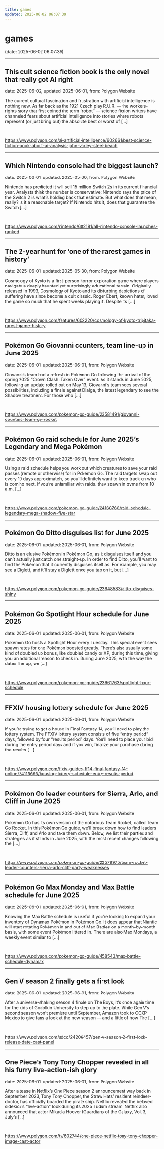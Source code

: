 ```yaml
---
title: games
updated: 2025-06-02 06:07:39
---
```


# games

(date: 2025-06-02 06:07:39)

---

## This cult science fiction book is the only novel that really got AI right

date: 2025-06-02, updated: 2025-06-01, from: Polygon Website

The current cultural fascination and frustration with artificial intelligence is nothing new. As far back as the 1921 Czech play R.U.R. — the workers-rights story that first coined the term “robot”&#160;— science fiction writers have channeled fears about artificial intelligence into stories where robots represent (or just bring out) the absolute best or worst of [&#8230;] 

<br> 

<https://www.polygon.com/ai-artificial-intelligence/602661/best-science-fiction-book-about-ai-analysis-john-varley-steel-beach>

---

## Which Nintendo console had the biggest launch?

date: 2025-06-01, updated: 2025-05-30, from: Polygon Website

Nintendo has predicted it will sell 15 million Switch 2s in its current financial year. Analysts think the number is conservative; Nintendo says the price of the Switch 2 is what’s holding back that estimate. But what does that mean, really? Is it a reasonable target? If Nintendo hits it, does that guarantee the Switch [&#8230;] 

<br> 

<https://www.polygon.com/nintendo/602181/all-nintendo-console-launches-ranked>

---

## The 2-year hunt for ‘one of the rarest games in history’

date: 2025-06-01, updated: 2025-05-30, from: Polygon Website

Cosmology of Kyoto is a first-person horror exploration game where players navigate a deeply haunted yet surprisingly educational terrain. Originally released in 1993, Cosmology of Kyoto and its disturbing depictions of suffering have since become a cult classic. Roger Ebert, known hater, loved the game so much that he spent weeks playing it. Despite its [&#8230;] 

<br> 

<https://www.polygon.com/features/602220/cosmology-of-kyoto-tripitaka-rarest-game-history>

---

## Pokémon Go Giovanni counters, team line-up in June 2025

date: 2025-06-01, updated: 2025-06-01, from: Polygon Website

Giovanni’s team had a refresh in Pokémon Go following the arrival of the spring 2025 “Crown Clash: Taken Over” event. As it stands in June 2025, following an update rolled out on May 13, Giovanni’s team sees several possibilities, including a finale against Dialga, the latest legendary to see the Shadow treatment. For those who [&#8230;] 

<br> 

<https://www.polygon.com/pokemon-go-guide/23581491/giovanni-counters-team-go-rocket>

---

## Pokémon Go raid schedule for June 2025’s Legendary and Mega Pokémon

date: 2025-06-01, updated: 2025-06-01, from: Polygon Website

Using a raid schedule helps you work out which creatures to save your raid passes (remote or otherwise) for in Pokémon Go. The raid targets swap out every 10 days approximately, so you’ll definitely want to keep track on who is coming next. If you’re unfamiliar with raids, they spawn in gyms from 10 a.m. [&#8230;] 

<br> 

<https://www.polygon.com/pokemon-go-guide/24168766/raid-schedule-legendary-mega-shadow-five-star>

---

## Pokémon Go Ditto disguises list for June 2025

date: 2025-06-01, updated: 2025-06-01, from: Polygon Website

Ditto is an elusive Pokémon in Pokémon Go, as it disguises itself and you can’t actually just catch one straight-up. In order to find Ditto, you’ll want to find the Pokémon that it currently disguises itself as. For example, you may see a Diglett, and it’ll stay a Diglett once you tap on it, but [&#8230;] 

<br> 

<https://www.polygon.com/pokemon-go-guide/23648583/ditto-disguises-shiny>

---

## Pokémon Go Spotlight Hour schedule for June 2025

date: 2025-06-01, updated: 2025-06-01, from: Polygon Website

Pokémon Go hosts a Spotlight Hour every Tuesday. This special event sees spawn rates for one Pokémon boosted greatly. There’s also usually some kind of doubled up bonus, like doubled candy or XP, during this time, giving you an additional reason to check in. During June 2025, with the way the dates line up, we [&#8230;] 

<br> 

<https://www.polygon.com/pokemon-go-guide/23661763/spotlight-hour-schedule>

---

## FFXIV housing lottery schedule for June 2025

date: 2025-06-01, updated: 2025-06-01, from: Polygon Website

If you’re trying to get a house in Final Fantasy 14, you’ll need to play the lottery system. The FFXIV lottery system consists of five “entry period” days, followed by four “results period” days. You’ll need to place your bid during the entry period days and if you win, finalize your purchase during the results [&#8230;] 

<br> 

<https://www.polygon.com/ffxiv-guides-ff14-final-fantasy-14-online/24115693/housing-lottery-schedule-entry-results-period>

---

## Pokémon Go leader counters for Sierra, Arlo, and Cliff in June 2025

date: 2025-06-01, updated: 2025-06-01, from: Polygon Website

Pokémon Go has its own version of the notorious Team Rocket, called Team Go Rocket. In this Pokémon Go guide, we’ll break down how to find leaders Sierra, Cliff, and Arlo and take them down. Below, we list their parties and strategies as it stands in June 2025, with the most recent changes following the [&#8230;] 

<br> 

<https://www.polygon.com/pokemon-go-guide/23579975/team-rocket-leader-counters-sierra-arlo-cliff-party-weaknesses>

---

## Pokémon Go Max Monday and Max Battle schedule for June 2025

date: 2025-06-01, updated: 2025-06-01, from: Polygon Website

Knowing the Max Battle schedule is useful if you’re looking to expand your inventory of Dynamax Pokémon in Pokémon Go. It does appear that Niantic will start rotating Pokémon in and out of Max Battles on a month-by-month basis, with some event Pokémon littered in. There are also Max Mondays, a weekly event similar to [&#8230;] 

<br> 

<https://www.polygon.com/pokemon-go-guide/458543/max-battle-schedule-dynamax>

---

## Gen V season 2 finally gets a first look

date: 2025-06-01, updated: 2025-06-01, from: Polygon Website

After a universe-shaking season 4 finale on The Boys, it’s once again time for the kids of Godolkin University to step up to the plate. While Gen V’s second season won’t premiere until September, Amazon took to CCXP Mexico to give fans a look at the new season — and a little of how The [&#8230;] 

<br> 

<https://www.polygon.com/sdcc/24206457/gen-v-season-2-first-look-release-date-cast-panel>

---

## One Piece’s Tony Tony Chopper revealed in all his furry live-action-ish glory

date: 2025-06-01, updated: 2025-06-01, from: Polygon Website

After a tease in Netflix’s One Piece season 2 announcement way back in September 2023, Tony Tony Chopper, the Straw Hats’ resident reindeer-doctor, has officially boarded the pirate ship. Netflix revealed the beloved sidekick’s “live-action” look during its 2025 Tudum stream. Netflix also announced that actor Mikaela Hoover (Guardians of the Galaxy, Vol. 3, July’s [&#8230;] 

<br> 

<https://www.polygon.com/tv/602744/one-piece-netflix-tony-tony-chopper-image-cast-actor>

